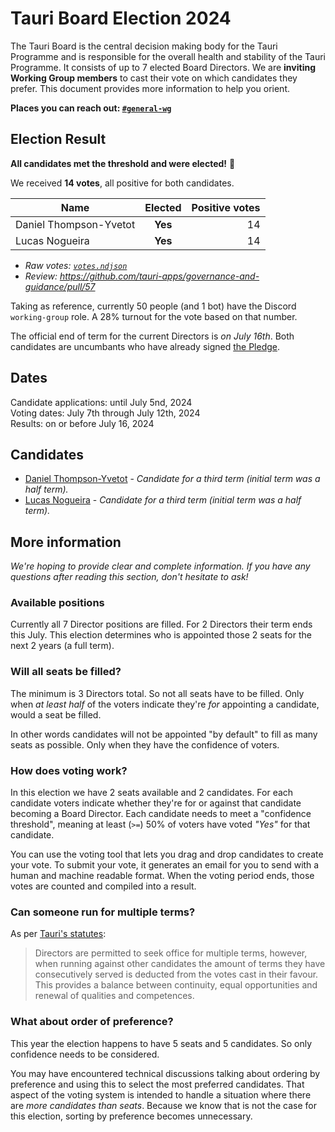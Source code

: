 # Tauri Board Election 2024

<!-- Summary -->

The Tauri Board is the central decision making body for the Tauri Programme and
is responsible for the overall health and stability of the Tauri Programme. It
consists of up to 7 elected Board Directors. We are **inviting Working Group
members** to cast their vote on which candidates they prefer. This document
provides more information to help you orient.

**Places you can reach out: [`#general-wg`][discord-general-wg]**

## Election Result

**All candidates met the threshold and were elected!** 🎉

We received **14 votes**, all positive for both candidates.

| Name                   | Elected | Positive votes |
| ---------------------- | :-----: | -------------: |
| Daniel Thompson-Yvetot | **Yes** |             14 |
| Lucas Nogueira         | **Yes** |             14 |

-   _Raw votes: [`votes.ndjson`](./votes.ndjson)_
-   _Review: https://github.com/tauri-apps/governance-and-guidance/pull/57_

Taking as reference, currently 50 people (and 1 bot) have the Discord
`working-group` role. A 28% turnout for the vote based on that number.

The official end of term for the current Directors is _on July 16th_. Both
candidates are uncumbants who have already signed [the Pledge][tcc-plege].

[tcc-plege]: https://dracc.commonsconservancy.org/0016/

## Dates

Candidate applications: until July 5nd, 2024<br> Voting dates: July 7th through
July 12th, 2024<br> Results: on or before July 16, 2024

## Candidates

-   [Daniel Thompson-Yvetot][daniel-thompson-yvetot] - _Candidate for a third
    term (initial term was a half term)._
-   [Lucas Nogueira][lucas-nogueira] - _Candidate for a third term (initial term
    was a half term)._

[daniel-thompson-yvetot]:
	Candidates.md#daniel-thompson-yvetot
	"Candidates.md - Daniel Thompson-Yvetot"
[lucas-nogueira]: Candidates.md#lucas-nogueira "Candidates.md - Lucas Nogueira"

## More information

_We're hoping to provide clear and complete information. If you have any
questions after reading this section, don't hesitate to ask!_

### Available positions

Currently all 7 Director positions are filled. For 2 Directors their term ends
this July. This election determines who is appointed those 2 seats for the next
2 years (a full term).

### Will all seats be filled?

The minimum is 3 Directors total. So not all seats have to be filled. Only when
_at least half_ of the voters indicate they're _for_ appointing a candidate,
would a seat be filled.

In other words candidates will not be appointed "by default" to fill as many
seats as possible. Only when they have the confidence of voters.

### How does voting work?

In this election we have 2 seats available and 2 candidates. For each candidate
voters indicate whether they're for or against that candidate becoming a Board
Director. Each candidate needs to meet a "confidence threshold", meaning at
least (`>=`) 50% of voters have voted _"Yes"_ for that candidate.

You can use the voting tool that lets you drag and drop candidates to create
your vote. To submit your vote, it generates an email for you to send with a
human and machine readable format. When the voting period ends, those votes are
counted and compiled into a result.

### Can someone run for multiple terms?

As per [Tauri's statutes][statutes-governance]:

> Directors are permitted to seek office for multiple terms, however, when
> running against other candidates the amount of terms they have consecutively
> served is deducted from the votes cast in their favour. This provides a
> balance between continuity, equal opportunities and renewal of qualities and
> competences.

### What about order of preference?

This year the election happens to have 5 seats and 5 candidates. So only
confidence needs to be considered.

You may have encountered technical discussions talking about ordering by
preference and using this to select the most preferred candidates. That aspect
of the voting system is intended to handle a situation where there are _more
candidates than seats_. Because we know that is not the case for this election,
sorting by preference becomes unnecessary.

[discord-general-wg]:
	https://discord.com/channels/616186924390023171/631158878108909588
[statutes-governance]:
	https://dracc.commonsconservancy.org/0035/#governance
	"Statutes of Tauri - Governance"
